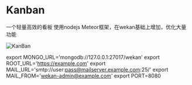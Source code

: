 # Kanban
一个轻量高效的看板
使用nodejs Meteor框架，在wekan基础上增加，优化大量功能

![KanBan](http://myweb-10017157.cos.myqcloud.com/2016/1109/QQ20161109-0.png)

export MONGO_URL='mongodb://127.0.0.1:27017/wekan'
export ROOT_URL='https://example.com'
export MAIL_URL='smtp://user:pass@mailserver.example.com:25/'
export MAIL_FROM='wekan-admin@example.com'
export PORT=8080
